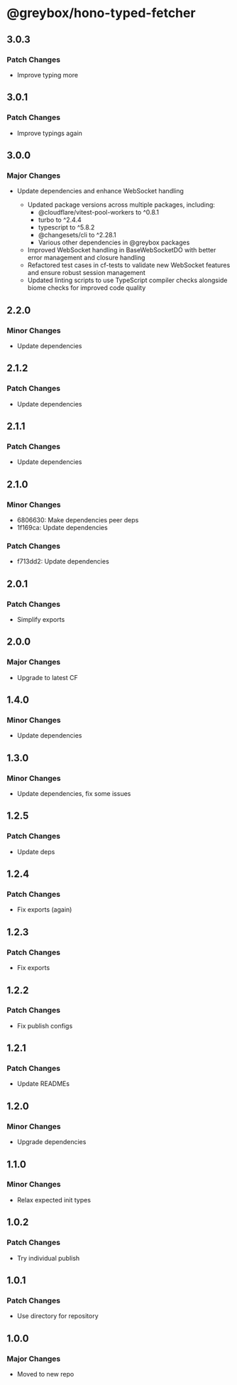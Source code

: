 # @greybox/hono-typed-fetcher

## 3.0.3

### Patch Changes

- Improve typing more

## 3.0.1

### Patch Changes

- Improve typings again

## 3.0.0

### Major Changes

- Update dependencies and enhance WebSocket handling

  - Updated package versions across multiple packages, including:
    - @cloudflare/vitest-pool-workers to ^0.8.1
    - turbo to ^2.4.4
    - typescript to ^5.8.2
    - @changesets/cli to ^2.28.1
    - Various other dependencies in @greybox packages
  - Improved WebSocket handling in BaseWebSocketDO with better error management and closure handling
  - Refactored test cases in cf-tests to validate new WebSocket features and ensure robust session management
  - Updated linting scripts to use TypeScript compiler checks alongside biome checks for improved code quality

## 2.2.0

### Minor Changes

- Update dependencies

## 2.1.2

### Patch Changes

- Update dependencies

## 2.1.1

### Patch Changes

- Update dependencies

## 2.1.0

### Minor Changes

- 6806630: Make dependencies peer deps
- 1f169ca: Update dependencies

### Patch Changes

- f713dd2: Update dependencies

## 2.0.1

### Patch Changes

- Simplify exports

## 2.0.0

### Major Changes

- Upgrade to latest CF

## 1.4.0

### Minor Changes

- Update dependencies

## 1.3.0

### Minor Changes

- Update dependencies, fix some issues

## 1.2.5

### Patch Changes

- Update deps

## 1.2.4

### Patch Changes

- Fix exports (again)

## 1.2.3

### Patch Changes

- Fix exports

## 1.2.2

### Patch Changes

- Fix publish configs

## 1.2.1

### Patch Changes

- Update READMEs

## 1.2.0

### Minor Changes

- Upgrade dependencies

## 1.1.0

### Minor Changes

- Relax expected init types

## 1.0.2

### Patch Changes

- Try individual publish

## 1.0.1

### Patch Changes

- Use directory for repository

## 1.0.0

### Major Changes

- Moved to new repo
